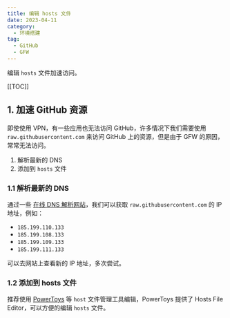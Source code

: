 ```yaml
---
title: 编辑 hosts 文件
date: 2023-04-11
category:
  - 环境搭建
tag:
  - GitHub
  - GFW
---
```


编辑 `hosts` 文件加速访问。

<!-- more -->

[[TOC]]

## 1. 加速 GitHub 资源

即使使用 VPN，有一些应用也无法访问 GitHub，许多情况下我们需要使用 `raw.githubusercontent.com` 来访问 GitHub 上的资源，但是由于 GFW 的原因，常常无法访问。

1. 解析最新的 DNS
2. 添加到 `hosts` 文件

### 1.1 解析最新的 DNS

通过一些 [在线 DNS 解析网站](http://www.ip33.com/dns.html)，我们可以获取 `raw.githubusercontent.com` 的 IP 地址，例如：
- `185.199.110.133`
- `185.199.108.133`
- `185.199.109.133`
- `185.199.111.133`

可以去网站上查看新的 IP 地址，多次尝试。

### 1.2 添加到 hosts 文件

推荐使用 [PowerToys](https://learn.microsoft.com/zh-cn/windows/powertoys/) 等 `host` 文件管理工具编辑，PowerToys 提供了 Hosts File Editor，可以方便的编辑 `hosts` 文件。
